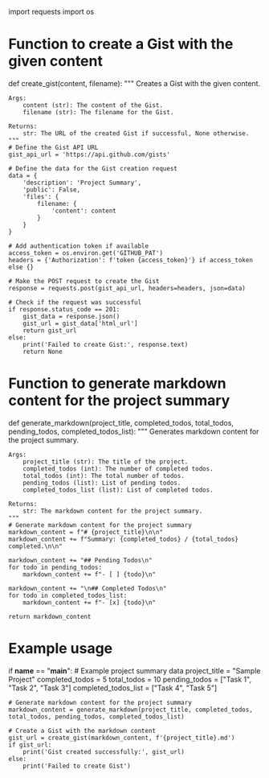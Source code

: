 import requests
import os

# Function to create a Gist with the given content
def create_gist(content, filename):
    """
    Creates a Gist with the given content.

    Args:
        content (str): The content of the Gist.
        filename (str): The filename for the Gist.

    Returns:
        str: The URL of the created Gist if successful, None otherwise.
    """
    # Define the Gist API URL
    gist_api_url = 'https://api.github.com/gists'

    # Define the data for the Gist creation request
    data = {
        'description': 'Project Summary',
        'public': False,
        'files': {
            filename: {
                'content': content
            }
        }
    }

    # Add authentication token if available
    access_token = os.environ.get('GITHUB_PAT')
    headers = {'Authorization': f'token {access_token}'} if access_token else {}

    # Make the POST request to create the Gist
    response = requests.post(gist_api_url, headers=headers, json=data)

    # Check if the request was successful
    if response.status_code == 201:
        gist_data = response.json()
        gist_url = gist_data['html_url']
        return gist_url
    else:
        print('Failed to create Gist:', response.text)
        return None

# Function to generate markdown content for the project summary
def generate_markdown(project_title, completed_todos, total_todos, pending_todos, completed_todos_list):
    """
    Generates markdown content for the project summary.

    Args:
        project_title (str): The title of the project.
        completed_todos (int): The number of completed todos.
        total_todos (int): The total number of todos.
        pending_todos (list): List of pending todos.
        completed_todos_list (list): List of completed todos.

    Returns:
        str: The markdown content for the project summary.
    """
    # Generate markdown content for the project summary
    markdown_content = f"# {project_title}\n\n"
    markdown_content += f"Summary: {completed_todos} / {total_todos} completed.\n\n"

    markdown_content += "## Pending Todos\n"
    for todo in pending_todos:
        markdown_content += f"- [ ] {todo}\n"

    markdown_content += "\n## Completed Todos\n"
    for todo in completed_todos_list:
        markdown_content += f"- [x] {todo}\n"

    return markdown_content

# Example usage
if __name__ == "__main__":
    # Example project summary data
    project_title = "Sample Project"
    completed_todos = 5
    total_todos = 10
    pending_todos = ["Task 1", "Task 2", "Task 3"]
    completed_todos_list = ["Task 4", "Task 5"]

    # Generate markdown content for the project summary
    markdown_content = generate_markdown(project_title, completed_todos, total_todos, pending_todos, completed_todos_list)

    # Create a Gist with the markdown content
    gist_url = create_gist(markdown_content, f'{project_title}.md')
    if gist_url:
        print('Gist created successfully:', gist_url)
    else:
        print('Failed to create Gist')
